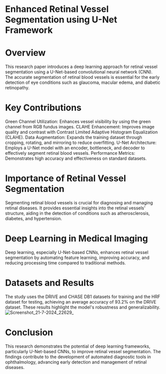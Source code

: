 # Enhanced Retinal Vessel Segmentation using U-Net Framework 
# Overview
This research paper introduces a deep learning approach for retinal vessel segmentation using a U-Net-based convolutional neural network (CNN). The accurate segmentation of retinal blood vessels is essential for the early detection of eye conditions such as glaucoma, macular edema, and diabetic retinopathy.
# Key Contributions
Green Channel Utilization: Enhances vessel visibility by using the green channel from RGB fundus images.
CLAHE Enhancement: Improves image quality and contrast with Contrast Limited Adaptive Histogram Equalization (CLAHE).
Data Augmentation: Expands the training dataset through cropping, rotating, and mirroring to reduce overfitting.
U-Net Architecture: Employs a U-Net model with an encoder, bottleneck, and decoder to effectively segment retinal blood vessels.
Performance Metrics: Demonstrates high accuracy and effectiveness on standard datasets.
# Importance of Retinal Vessel Segmentation
Segmenting retinal blood vessels is crucial for diagnosing and managing retinal diseases. It provides essential insights into the retinal vessels' structure, aiding in the detection of conditions such as atherosclerosis, diabetes, and hypertension.
# Deep Learning in Medical Imaging
Deep learning, especially U-Net-based CNNs, enhances retinal vessel segmentation by automating feature learning, improving accuracy, and reducing processing time compared to traditional methods.
# Datasets and Results
The study uses the DRIVE and CHASE DB1 datasets for training and the HRF dataset for testing, achieving an average accuracy of 93.2% on the DRIVE dataset. These results highlight the model's robustness and generalizability.
![Screenshot_21-7-2024_22629_](https://github.com/user-attachments/assets/8f4b1c53-2bee-422f-95c3-95a3051d2d1a)

# Conclusion
This research demonstrates the potential of deep learning frameworks, particularly U-Net-based CNNs, to improve retinal vessel segmentation. The findings contribute to the development of automated diagnostic tools in ophthalmology, advancing early detection and management of retinal diseases.
